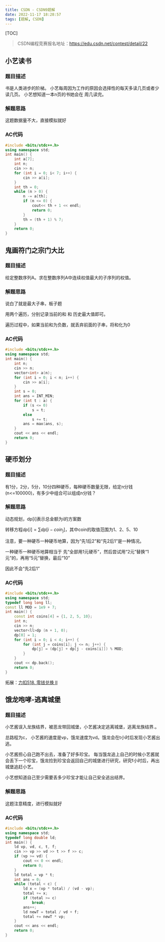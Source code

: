 ```yaml
---
title: CSDN - CSDN9题解
date: 2022-11-17 18:28:57
tags: [题解, CSDN]
---
```


[TOC]

>  CSDN编程竞赛报名地址：https://edu.csdn.net/contest/detail/22

## 小艺读书

### 题目描述

书是人类进步的阶梯。 小艺每周因为工作的原因会选择性的每天多读几页或者少读几页。 小艺想知道一本n页的书她会在
周几读完。

### 解题思路

这题数据量不大，直接模拟就好

### AC代码

```cpp
#include <bits/stdc++.h>
using namespace std;
int main() {
    int a[7];
    int n;
    cin >> n;
    for (int i = 0; i< 7; i++) {
        cin >> a[i];
    }
    int th = 0;
    while (n > 0) {
        n -= a[th];
        if (n <= 0) {
            cout<< th + 1 << endl;
            return 0;
        }
        th = (th + 1) % 7;
    }
    return 0;
}
```

## 鬼画符门之宗门大比

### 题目描述

给定整数序列A。求在整数序列A中连续权值最大的子序列的权值。

### 解题思路

说白了就是最大子串，板子题

用两个遍历，分别记录当前的和 和 历史最大值即可。

遍历过程中，如果当前和为负数，就丢弃前面的子串，将和化为0

### AC代码

```cpp
#include <bits/stdc++.h>
using namespace std;
int main() {
    int n;
    cin >> n;
    vector<int> a(n);
    for (int i = 0; i < n; i++) {
        cin >> a[i];
    }
    int s = 0;
    int ans = INT_MIN;
    for (int t : a) {
        if (s <= 0)
            s = t;
        else
            s += t;
        ans = max(ans, s);
    }
    cout << ans << endl;
    return 0;
}
```

## 硬币划分

### 题目描述

有1分，2分，5分，10分四种硬币，每种硬币数量无限，给定n分钱(n<=100000)，有多少中组合可以组成n分钱？

### 解题思路

动态规划，dp[i]表示总金额为i的方案数

转移方程$dp[i] = \sum dp[i - coin_j]$，其中coin的取值范围为1、2、5、10

注意，要一种硬币一种硬币地算，因为“先1后2”和“先2后1”是一种情况。

一种硬币一种硬币地算相当于 先“全部用1元硬币”，然后尝试用“2元”替换“1元”的，再用“5元”替换，最后“10”

因此不会“先2后1”

### AC代码

```cpp
#include <bits/stdc++.h>
using namespace std;
typedef long long ll;
const ll MOD = 1e9 + 7;
int main() {
    const int coins[4] = {1, 2, 5, 10};
    int n;
    cin >> n;
    vector<ll>dp (n + 1, 0);
    dp[0] = 1;
    for (int i = 0; i < 4; i++) {
        for (int j = coins[i]; j <= n; j++) {
            dp[j] = (dp[j] + dp[j - coins[i]]) % MOD;
        }
    }
    cout << dp.back();
    return 0;
}
```

拓展：[力扣518. 零钱兑换 II](https://leetcode.cn/problems/coin-change-ii)

## 饿龙咆哮-逃离城堡

### 题目描述

小艺酱误入龙族结界，被恶龙带回城堡，小艺酱决定逃离城堡，逃离龙族结界.。

总路程为c， 小艺酱的速度是vp，饿龙速度为vd。饿龙会在t小时后发现小艺酱出逃。

小艺酱担心自己跑不出去，准备了好多珍宝。 每当饿龙追上自己的时候小艺酱就会丢下一个珍宝，饿龙捡到珍宝会返回自己的城堡进行研究，研究f小时后，再出城堡追赶小艺。

小艺想知道自己至少需要丢多少珍宝才能让自己安全逃出结界。


### 解题思路

这题注意精度，进行模拟就好

### AC代码

```cpp
#include <bits/stdc++.h>
using namespace std;
typedef long double ld;
int main() {
    ld vp, vd, c, t, f;
    cin >> vp >> vd >> t >> f >> c;
    if (vp >= vd) {
        cout << 0 << endl;
        return 0;
    }
    ld total = vp * t;
    int ans = 0;
    while (total < c) {
        ld x = (vp * total) / (vd - vp);
        total += x;
        if (total >= c)
            break;
        ans++;
        ld newT = total / vd + f;
        total += newT * vp;
    }
    cout << ans << endl;
    return 0;
}
```

